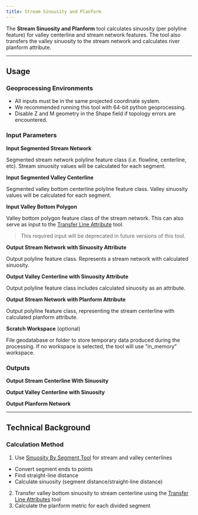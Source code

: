```yaml
---
title: Stream Sinousity and Planform
---
```



The **Stream Sinuosity and Planform** tool calculates sinuosity (per polyline feature) for valley centerline and stream network features. The tool also transfers the valley sinuosity to the stream network and calculates river planform attribute.

_______________________________________________________________
## Usage

### Geoprocessing Environments ###
* All inputs must be in the same projected coordinate system.
* We recommended running this tool with 64-bit python geoprocessing.
* Disable Z and M geometry in the Shape field if topology errors are encountered.

### Input Parameters

**Input Segmented Stream Network**

Segmented stream network polyline feature class (i.e. flowline, centerline, etc). Stream sinuosity values will be calculated for each segment.

**Input Segmented Valley Centerline**

Segmented valley bottom centerline polyline feature class. Valley sinuosity values will be calculated for each segment.

**Input Valley Bottom Polygon**

Valley bottom polygon feature class of the stream network. This can also serve as input to the [Transfer Line Attribute](http://gnat.riverscapes.xyz/Transfer-Line-Attributes) tool.

> This required input will be deprecated in future versions of this tool.

**Output Stream Network with Sinuosity Attribute**

Output polyline feature class. Represents a stream network with calculated sinuosity.

**Output Valley Centerline with Sinuosity Attribute**

Output polyline feature class includes calculated sinuosity as an attribute.

**Output Stream Network with Planform Attribute**

Output polyline feature class, representing the stream centerline with calculated planform attribute.

**Scratch Workspace** (optional)

File geodatabase or folder to store temporary data produced during the processing. If no workspace is selected, the tool will use "in_memory" workspace.

### Outputs

**Output Stream Centerline With Sinuosity**

**Output Valley Centerline with Sinuosity**

**Output Planform Network**

_______________________________________________________________
## Technical Background

### Calculation Method

1. Use [Sinuosity By Segment Tool](http://gnat.riverscapes.xyz/Sinuosity-by-Segment) for stream and valley centerlines
  * Convert segment ends to points
  * Find straight-line distance
  * Calculate sinuosity (segment distance/straight-line distance)
2. Transfer valley bottom sinuosity to stream centerline using the [Transfer Line Attributes](http://gnat.riverscapes.xyz/Transfer-Line-Attributes) tool
3. Calculate the planform metric for each divided segment